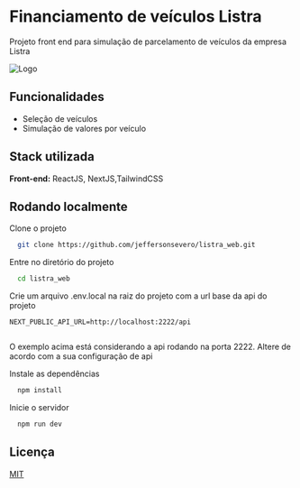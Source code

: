 
# Financiamento de veículos Listra

Projeto front end para simulação de parcelamento de veículos da empresa Listra


![Logo](https://ik.imagekit.io/lrrw3mrhils/320shots_so_zJ400VPgX.png?updatedAt=1715713934370)


## Funcionalidades

- Seleção de veículos
- Simulação de valores por veículo

## Stack utilizada

**Front-end:** ReactJS, NextJS,TailwindCSS



## Rodando localmente

Clone o projeto

```bash
  git clone https://github.com/jeffersonsevero/listra_web.git
```

Entre no diretório do projeto

```bash
  cd listra_web
```


Crie um arquivo .env.local na raiz do projeto com a url base da api do projeto
```env
NEXT_PUBLIC_API_URL=http://localhost:2222/api


```
O exemplo acima está considerando a api rodando na porta 2222. Altere de acordo com a sua configuração de api


Instale as dependências

```bash
  npm install
```







Inicie o servidor

```bash
  npm run dev
```


## Licença

[MIT](https://choosealicense.com/licenses/mit/)
